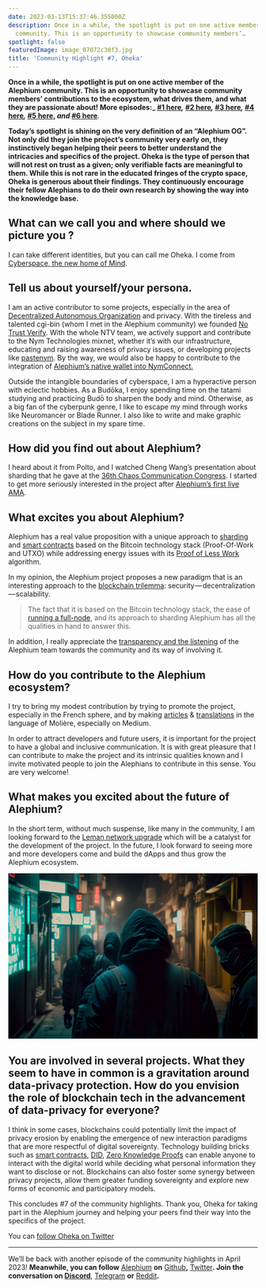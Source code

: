 ```yaml
---
date: 2023-03-13T15:37:46.355000Z
description: Once in a while, the spotlight is put on one active member of the Alephium
  community. This is an opportunity to showcase community members’…
spotlight: false
featuredImage: image_07072c30f3.jpg
title: 'Community Highlight #7, Oheka'
---
```


**Once in a while, the spotlight is put on one active member of the Alephium community. This is an opportunity to showcase community members’ contributions to the ecosystem, what drives them, and what they are passionate about! More episodes:_ [#1 here](/news/post/community-highlight-wilhelm-k-llstr-m-aka-oracleuggla-81d3938c5692)_,_ [#2 here](/news/post/community-highlight-2-cgi-bin-c102cc106f19)_,_ [#3 here](/news/post/community-highlight-3-digdug-48a7ec868504)_,_ [#4 here](/news/post/community-highlight-4-montail-e24fd88882a0)_,_ [#5 here](/news/post/community-highlight-5-txn-71c4fd76ffe8), _and_ [#6 here](/news/post/community-highlight-6-waldi-zkit-beats-37af1f6df3b8)**.

**Today’s spotlight is shining on the very definition of an “Alephium OG”. Not only did they join the project’s community very early on, they instinctively began helping their peers to better understand the intricacies and specifics of the project. Oheka is the type of person that will not rest on trust as a given; only verifiable facts are meaningful to them. While this is not rare in the educated fringes of the crypto space, Oheka is generous about their findings. They continuously encourage their fellow Alephians to do their own research by showing the way into the knowledge base.**

## What can we call you and where should we picture you ?

I can take different identities, but you can call me Oheka. I come from [Cyberspace, the new home of Mind](https://www.eff.org/cyberspace-independence).

## Tell us about yourself/your persona.

I am an active contributor to some projects, especially in the area of [Decentralized Autonomous Organization](https://en.wikipedia.org/wiki/Decentralized_autonomous_organization) and privacy. With the tireless and talented cgi-bin (whom I met in the Alephium community) we founded [No Trust Verify](https://nym.notrustverify.ch/). With the whole NTV team, we actively support and contribute to the Nym Technologies mixnet, whether it’s with our infrastructure, educating and raising awareness of privacy issues, or developing projects like [pastenym](https://pastenym.ch). By the way, we would also be happy to contribute to the integration of [Alephium’s native wallet into NymConnect.](https://github.com/alephium/desktop-wallet/issues/496)

Outside the intangible boundaries of cyberspace, I am a hyperactive person with eclectic hobbies. As a Budōka, I enjoy spending time on the tatami studying and practicing Budō to sharpen the body and mind. Otherwise, as a big fan of the cyberpunk genre, I like to escape my mind through works like Neuromancer or Blade Runner. I also like to write and make graphic creations on the subject in my spare time.

## How did you find out about Alephium?

I heard about it from Polto, and I watched Cheng Wang’s presentation about sharding that he gave at the [36th Chaos Communication Congress](https://www.youtube.com/watch?v=_SjtXp6F43k). I started to get more seriously interested in the project after [Alephium’s first live AMA](https://www.youtube.com/watch?v=yq6A99DI1nk&amp;list=PL8q8n0BHJS1Pats4NTUrZ0who3BuqkZOY).

## What excites you about Alephium?

Alephium has a real value proposition with a unique approach to [sharding](https://docs.alephium.org/glossary#sharding) and [smart contracts](https://docs.alephium.org/dapps/getting-started) based on the Bitcoin technology stack (Proof-Of-Work and UTXO) while addressing energy issues with its [Proof of Less Work](/news/post/tech-talk-1-proof-of-less-work-ama-3d5afbf78c71) algorithm.

In my opinion, the Alephium project proposes a new paradigm that is an interesting approach to the [blockchain trilemma](https://coinmarketcap.com/alexandria/glossary/blockchain-trilemma): security — decentralization — scalability.

> The fact that it is based on the Bitcoin technology stack, the ease of [running a full-node](/news/post/running-a-blockchain-node-on-raspberry-pi-bac0a2afc208), and its approach to sharding Alephium has all the qualities in hand to answer this.

In addition, I really appreciate the [transparency and the listening](/discord) of the Alephium team towards the community and its way of involving it.

## How do you contribute to the Alephium ecosystem?

I try to bring my modest contribution by trying to promote the project, especially in the French sphere, and by making [articles](https://medium.com/@Oheka/tutorial-host-your-alephium-node-via-flux-2134def9b7d0) & [translations](https://medium.com/@Oheka/le-front-end-de-la-mise-%C3%A0-jour-leman-d19049a3e0a0) in the language of Molière, especially on Medium.

In order to attract developers and future users, it is important for the project to have a global and inclusive communication. It is with great pleasure that I can contribute to make the project and its intrinsic qualities known and I invite motivated people to join the Alephians to contribute in this sense. You are very welcome!

## What makes you excited about the future of Alephium?

In the short term, without much suspense, like many in the community, I am looking forward to the [Leman network upgrade](/news/post/announcing-the-leman-network-upgrade-c01a81e65f0e) which will be a catalyst for the development of the project. In the future, I look forward to seeing more and more developers come and build the dApps and thus grow the Alephium ecosystem.

![](image_8f83d4c492.jpg)

## You are involved in several projects. What they seem to have in common is a gravitation around data-privacy protection. How do you envision the role of blockchain tech in the advancement of data-privacy for everyone?

I think in some cases, blockchains could potentially limit the impact of privacy erosion by enabling the emergence of new interaction paradigms that are more respectful of digital sovereignty. Technology building bricks such as [smart contracts](https://docs.alephium.org/dapps/getting-started), [DID](https://en.wikipedia.org/wiki/Decentralized_identifier), [Zero Knowledge Proofs](https://en.wikipedia.org/wiki/Zero-knowledge_proof) can enable anyone to interact with the digital world while deciding what personal information they want to disclose or not. Blockchains can also foster some synergy between privacy projects, allow them greater funding sovereignty and explore new forms of economic and participatory models.

This concludes \#7 of the community highlights. Thank you, Oheka for taking part in the Alephium journey and helping your peers find their way into the specifics of the project.

You can [follow Oheka on Twitter](https://twitter.com/Oheka32/)

---

We’ll be back with another episode of the community highlights in April 2023! **Meanwhile, you can follow** [Alephium](/) **on** [Github](https://github.com/alephium/)**,** [Twitter](https://twitter.com/alephium)**. Join the conversation on [Discord](/discord)**, [Telegram](https://t.me/alephiumgroup) **or** [Reddit](https://www.reddit.com/r/alephium)**.**
